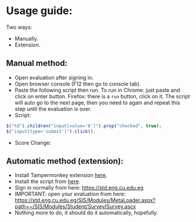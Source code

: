 # Usage guide:
Two ways:
- Manually.
- Extension.
## Manual method:
- Open evaluation after signing in.
- Open browser console (F12 then go to console tab).
- Paste the following script then run. To run in Chrome: just paste and click on enter button. Firefox: there is a `run` button, click on it. The script will auto go to the next page, then you need to again and repeat this step until the evaluation is over.
- Script:
```javascript
$("td").children("input[value='6']").prop("checked", true);
$("input[type='submit']").click();
```
- Score Change:


## Automatic method (extension):
- Install Tampermonkey extension [here](https://www.tampermonkey.net/).
- Install the script from [here](https://raw.githubusercontent.com/mostafa-abdelbrr/auto-skip-cufe-chs-staff-evaluation/master/AutoEvaluate.user.js).
- Sign in normally from here: https://std.eng.cu.edu.eg 
- IMPORTANT: open your evaluation from here: 
https://std.eng.cu.edu.eg/SIS/Modules/MetaLoader.aspx?path=~/SIS/Modules/Student/Survey/Survey.ascx
- Nothing more to do, it should do it automatically, hopefully.